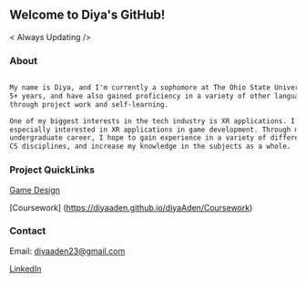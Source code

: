 ## Welcome to Diya's GitHub! 

< Always Updating />

### About


```markdown

My name is Diya, and I'm currently a sophomore at The Ohio State University. My major is Computer Science and Engineering and my minors are Game Studies and Cognitive Science. I've been programming in Java for 
5+ years, and have also gained proficiency in a variety of other languages 
through project work and self-learning.

One of my biggest interests in the tech industry is XR applications. I am 
especially interested in XR applications in game development. Through my 
undergraduate career, I hope to gain experience in a variety of different 
CS disciplines, and increase my knowledge in the subjects as a whole. 

```

### Project QuickLinks 

[Game Design](https://diyaaden.github.io/diyaAden/gameDesign)

[Coursework] (https://diyaaden.github.io/diyaAden/Coursework)

### Contact

Email: diyaaden23@gmail.com

[LinkedIn](https://www.linkedin.com/in/diya-adengada-a42264196/)

